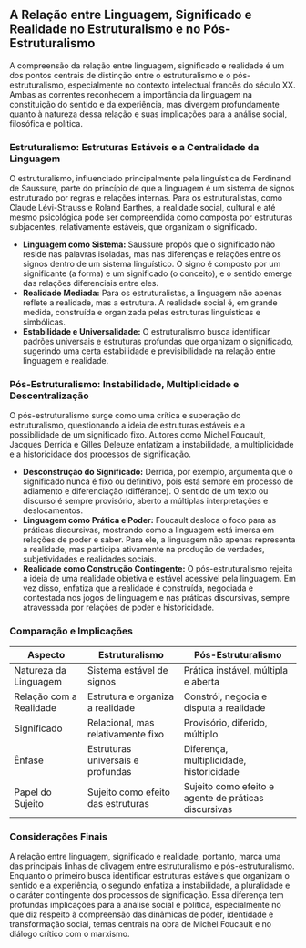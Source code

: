 
## A Relação entre Linguagem, Significado e Realidade no Estruturalismo e no Pós-Estruturalismo

A compreensão da relação entre linguagem, significado e realidade é um dos pontos centrais de distinção entre o estruturalismo e o pós-estruturalismo, especialmente no contexto intelectual francês do século XX. Ambas as correntes reconhecem a importância da linguagem na constituição do sentido e da experiência, mas divergem profundamente quanto à natureza dessa relação e suas implicações para a análise social, filosófica e política.

### Estruturalismo: Estruturas Estáveis e a Centralidade da Linguagem

O estruturalismo, influenciado principalmente pela linguística de Ferdinand de Saussure, parte do princípio de que a linguagem é um sistema de signos estruturado por regras e relações internas. Para os estruturalistas, como Claude Lévi-Strauss e Roland Barthes, a realidade social, cultural e até mesmo psicológica pode ser compreendida como composta por estruturas subjacentes, relativamente estáveis, que organizam o significado.

- **Linguagem como Sistema:** Saussure propôs que o significado não reside nas palavras isoladas, mas nas diferenças e relações entre os signos dentro de um sistema linguístico. O signo é composto por um significante (a forma) e um significado (o conceito), e o sentido emerge das relações diferenciais entre eles.
- **Realidade Mediada:** Para os estruturalistas, a linguagem não apenas reflete a realidade, mas a estrutura. A realidade social é, em grande medida, construída e organizada pelas estruturas linguísticas e simbólicas.
- **Estabilidade e Universalidade:** O estruturalismo busca identificar padrões universais e estruturas profundas que organizam o significado, sugerindo uma certa estabilidade e previsibilidade na relação entre linguagem e realidade.

### Pós-Estruturalismo: Instabilidade, Multiplicidade e Descentralização

O pós-estruturalismo surge como uma crítica e superação do estruturalismo, questionando a ideia de estruturas estáveis e a possibilidade de um significado fixo. Autores como Michel Foucault, Jacques Derrida e Gilles Deleuze enfatizam a instabilidade, a multiplicidade e a historicidade dos processos de significação.

- **Desconstrução do Significado:** Derrida, por exemplo, argumenta que o significado nunca é fixo ou definitivo, pois está sempre em processo de adiamento e diferenciação (différance). O sentido de um texto ou discurso é sempre provisório, aberto a múltiplas interpretações e deslocamentos.
- **Linguagem como Prática e Poder:** Foucault desloca o foco para as práticas discursivas, mostrando como a linguagem está imersa em relações de poder e saber. Para ele, a linguagem não apenas representa a realidade, mas participa ativamente na produção de verdades, subjetividades e realidades sociais.
- **Realidade como Construção Contingente:** O pós-estruturalismo rejeita a ideia de uma realidade objetiva e estável acessível pela linguagem. Em vez disso, enfatiza que a realidade é construída, negociada e contestada nos jogos de linguagem e nas práticas discursivas, sempre atravessada por relações de poder e historicidade.

### Comparação e Implicações

| Aspecto                  | Estruturalismo                                   | Pós-Estruturalismo                                 |
|--------------------------|--------------------------------------------------|----------------------------------------------------|
| Natureza da Linguagem    | Sistema estável de signos                        | Prática instável, múltipla e aberta                |
| Relação com a Realidade  | Estrutura e organiza a realidade                 | Constrói, negocia e disputa a realidade            |
| Significado              | Relacional, mas relativamente fixo               | Provisório, diferido, múltiplo                     |
| Ênfase                   | Estruturas universais e profundas                | Diferença, multiplicidade, historicidade           |
| Papel do Sujeito         | Sujeito como efeito das estruturas               | Sujeito como efeito e agente de práticas discursivas|

### Considerações Finais

A relação entre linguagem, significado e realidade, portanto, marca uma das principais linhas de clivagem entre estruturalismo e pós-estruturalismo. Enquanto o primeiro busca identificar estruturas estáveis que organizam o sentido e a experiência, o segundo enfatiza a instabilidade, a pluralidade e o caráter contingente dos processos de significação. Essa diferença tem profundas implicações para a análise social e política, especialmente no que diz respeito à compreensão das dinâmicas de poder, identidade e transformação social, temas centrais na obra de Michel Foucault e no diálogo crítico com o marxismo.
```
